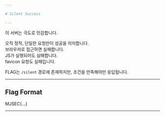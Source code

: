 ```yaml
---

# Silent Success

---
```


이 서버는 극도로 민감합니다.

오직 정적, 단일한 요청만이 성공을 의미합니다.  
브라우저로 접근하면 실패합니다.  
JS가 실행되어도 실패합니다.  
favicon 요청도 실패입니다.

FLAG는 `/silent` 경로에 존재하지만, 조건을 만족해야만 응답됩니다.

---

## Flag Format

MJSEC{…}

---

